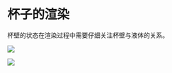 # 杯子的渲染

杯壁的状态在渲染过程中需要仔细关注杯壁与液体的关系。

![](http://ox55f9bg6.bkt.clouddn.com/2017-10-04-053731.jpg)

![](http://ox55f9bg6.bkt.clouddn.com/2017-12-13-215748.png)
